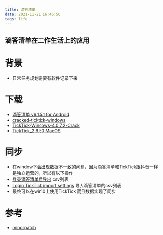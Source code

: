 ```yaml
---
title: 滴答清单
date: 2021-11-21 16:46:56
tags: life
---
```


##   滴答清单在工作生活上的应用

# 背景
* 日常任务规划需要有软件记录下来

# 下载
* [滴答清单 v6.1.5.1 for Android](https://www.yxssp.com/26151.html)
* [cracked-ticktick-windows](https://github.com/yazdipour/cracked-ticktick-windows)
* [TickTick-Windows-4.0.7.2-Crack](https://github.com/chesterchong/TickTick-Windows-4.0.7.2-Crack)
* [TickTick_2.6.50 MacOS](https://www.mediafire.com/file/xlozb7eohr739qq/TickTick_2.6.50(74).dmg/file)
# 同步
* 在window下会出现数据不一致的问题，因为滴答清单和TickTick跟抖音一样是独立运营的，所以有以下操作
* [登录滴答清单后导出](https://dida365.com/webapp/#settings/backup) csv列表
* [Login TickTick import settings](https://ticktick.com/webapp/#settings/backup) 导入滴答清单的csv列表
* 最终可以在win10上使用TickTick 而且数据实现了同步


# 参考
* [minorpatch](https://www.minorpatch.com/iosapps/page/2/)